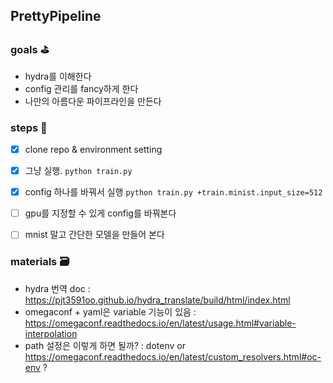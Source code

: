 ## PrettyPipeline 

### goals ⛳
- hydra를 이해한다
- config 관리를 fancy하게 한다
- 나만의 아름다운 파이프라인을 만든다

### steps 🌄
- [x] clone repo & environment setting
- [x] 그냥 실행. `python train.py`
- [x] config 하나를 바꿔서 실행 `python train.py +train.minist.input_size=512`
- [ ] gpu를 지정할 수 있게 config를 바꿔본다
- [ ] mnist 말고 간단한 모델을 만들어 본다


### materials 🗃️
- hydra 번역 doc : https://pjt3591oo.github.io/hydra_translate/build/html/index.html
- omegaconf + yaml은 variable 기능이 있음 : https://omegaconf.readthedocs.io/en/latest/usage.html#variable-interpolation
- path 설정은 이렇게 하면 될까? : dotenv or https://omegaconf.readthedocs.io/en/latest/custom_resolvers.html#oc-env ? 
